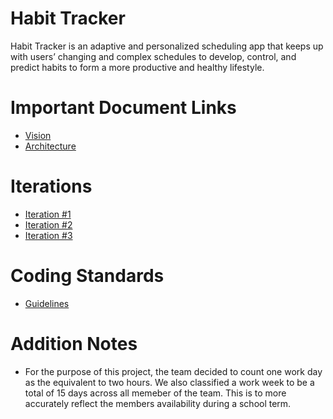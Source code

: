 # Habit Tracker
Habit Tracker is an adaptive and personalized scheduling app that keeps up with users’ changing and complex schedules to develop, control, and predict habits to form a more productive and healthy lifestyle.

# Important Document Links
* [Vision](https://code.cs.umanitoba.ca/comp3350-winter2020/habit-tracker-13/blob/master/Vision.md)
* [Architecture](https://code.cs.umanitoba.ca/comp3350-winter2020/habit-tracker-13/blob/master/Architecture.md)

# Iterations
* [Iteration #1](https://code.cs.umanitoba.ca/comp3350-winter2020/habit-tracker-13/-/milestones/1)
* [Iteration #2](https://code.cs.umanitoba.ca/comp3350-winter2020/habit-tracker-13/-/milestones/2)
* [Iteration #3](https://code.cs.umanitoba.ca/comp3350-winter2020/habit-tracker-13/-/milestones/3)

# Coding Standards
* [Guidelines](https://code.cs.umanitoba.ca/comp3350-winter2020/habit-tracker-13/blob/master/Guidelines.md)

# Addition Notes
* For the purpose of this project, the team decided to count one work day as the equivalent to two hours.  We also classified a work week to be a total of 15 days across all memeber of the team.  This is to more accurately reflect the members availability during a school term.
